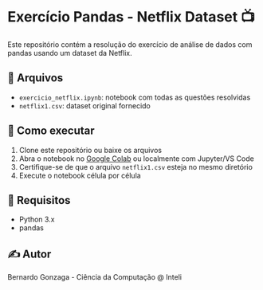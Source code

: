 # Exercício Pandas - Netflix Dataset 📺

Este repositório contém a resolução do exercício de análise de dados com pandas usando um dataset da Netflix.

## 📁 Arquivos

- `exercicio_netflix.ipynb`: notebook com todas as questões resolvidas
- `netflix1.csv`: dataset original fornecido

## 🚀 Como executar

1. Clone este repositório ou baixe os arquivos
2. Abra o notebook no [Google Colab](https://colab.research.google.com) ou localmente com Jupyter/VS Code
3. Certifique-se de que o arquivo `netflix1.csv` esteja no mesmo diretório
4. Execute o notebook célula por célula

## 📌 Requisitos

- Python 3.x
- pandas

## ✍️ Autor

Bernardo Gonzaga - Ciência da Computação @ Inteli

